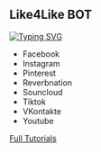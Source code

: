 ## __Like4Like BOT__
[![Typing SVG](https://readme-typing-svg.herokuapp.com?color=16D400&size=25&width=770&lines=Like4Like+BOT+U.I+Vision+RPA)](https://git.io/typing-svg)
- Facebook
- Instagram
- Pinterest
- Reverbnation
- Souncloud
- Tiktok
- VKontakte
- Youtube

[Full Tutorials](https://www.akuh.net/2021/10/like4like-bot-automatic-uivision-rpa.html)
